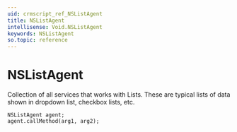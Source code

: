 ```yaml
---
uid: crmscript_ref_NSListAgent
title: NSListAgent
intellisense: Void.NSListAgent
keywords: NSListAgent
so.topic: reference
---
```


# NSListAgent

Collection of all services that works with Lists. These are typical lists of data shown in dropdown list, checkbox lists, etc.

```crmscript
NSListAgent agent;
agent.callMethod(arg1, arg2);
```

